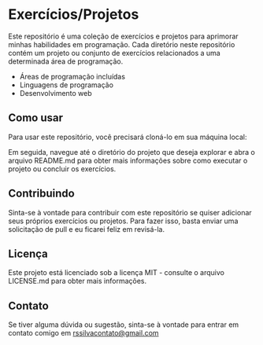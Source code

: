 # Exercícios/Projetos

Este repositório é uma coleção de exercícios e projetos para aprimorar minhas habilidades em programação. Cada diretório neste repositório contém um projeto ou conjunto de exercícios relacionados a uma determinada área de programação.

* Áreas de programação incluídas
* Linguagens de programação
* Desenvolvimento web

## Como usar
Para usar este repositório, você precisará cloná-lo em sua máquina local:

Em seguida, navegue até o diretório do projeto que deseja explorar e abra o arquivo README.md para obter mais informações sobre como executar o projeto ou concluir os exercícios.

## Contribuindo
Sinta-se à vontade para contribuir com este repositório se quiser adicionar seus próprios exercícios ou projetos. Para fazer isso, basta enviar uma solicitação de pull e eu ficarei feliz em revisá-la.

## Licença
Este projeto está licenciado sob a licença MIT - consulte o arquivo LICENSE.md para obter mais informações.

## Contato
Se tiver alguma dúvida ou sugestão, sinta-se à vontade para entrar em contato comigo em rssilvacontato@gmail.com